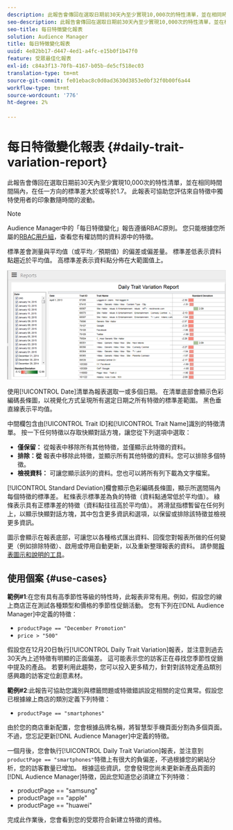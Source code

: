 ```yaml
---
description: 此報告會傳回在選取日期前30天內至少實現10,000次的特性清單，並在相同時間間隔內，在任一方向的標準差大於或等於1.7。 此報表可協助您評估來自特徵中獨特使用者的印象數隨時間的波動。
seo-description: 此報告會傳回在選取日期前30天內至少實現10,000次的特性清單，並在相同時間間隔內，在任一方向的標準差大於或等於1.7。 此報表可協助您評估來自特徵中獨特使用者的印象數隨時間的波動。
seo-title: 每日特徵變化報表
solution: Audience Manager
title: 每日特徵變化報表
uuid: 4e82bb17-d447-4ed1-a4fc-e15b0f1b47f0
feature: 受眾最佳化報表
exl-id: c84a3f13-70fb-4167-b05b-de5cf518ec03
translation-type: tm+mt
source-git-commit: fe01ebac8c0d0ad3630d3853e0bf32f0b00f6a44
workflow-type: tm+mt
source-wordcount: '776'
ht-degree: 2%

---
```


# 每日特徵變化報表 {#daily-trait-variation-report}

此報告會傳回在選取日期前30天內至少實現10,000次的特性清單，並在相同時間間隔內，在任一方向的標準差大於或等於1.7。 此報表可協助您評估來自特徵中獨特使用者的印象數隨時間的波動。

>[!NOTE]
>
>Audience Manager中的「每日特徵變化」報告遵循RBAC原則。 您只能根據您所屬的[RBAC用戶組](/help/using/features/administration/administration-overview.md)，查看您有權訪問的資料源中的特徵。

標準差會測量與平均值（或平均／預期值）的偏差或偏差量。 標準差低表示資料點趨近於平均值。 高標準差表示資料點分佈在大範圍值上。

![](assets/daily_trait_variation.png)

使用[!UICONTROL Date]清單為報表選取一或多個日期。 在清單底部會顯示色彩編碼長條圖，以視覺化方式呈現所有選定日期之所有特徵的標準差範圍。 黑色垂直線表示平均值。

中間欄包含由[!UICONTROL Trait ID]和[!UICONTROL Trait Name]識別的特徵清單。 按一下任何特徵以存取快顯對話方塊，讓您從下列選項中選取：

* **僅保留：** 從報表中移除所有其他特徵，並僅顯示此特徵的資料。
* **排除：從** 報表中移除此特徵，並顯示所有其他特徵的資料。您可以排除多個特徵。
* **檢視資料：** 可讓您顯示該列的資料。您也可以將所有列下載為文字檔案。

[!UICONTROL Standard Deviation]欄會顯示色彩編碼長條圖，顯示所選間隔內每個特徵的標準差。 紅條表示標準差為負的特徵（資料點通常低於平均值）。 綠條表示具有正標準差的特徵（資料點往往高於平均值）。 將滑鼠指標暫留在任何列上，以顯示快顯對話方塊，其中包含更多資訊和選項，以保留或排除該特徵並檢視更多資訊。

圖示會顯示在報表底部，可讓您以各種格式匯出資料、回復您對報表所做的任何變更（例如排除特徵）、啟用或停用自動更新，以及重新整理報表的資料。 請參閱[報表圖示和說明的工具](../../reporting/dynamic-reports/interactive-report-technology.md#icons-tools-explained)。

## 使用個案 {#use-cases}

**範例#1**:在您有具有高季節性等級的特性時，此報表非常有用。例如，假設您的線上商店正在測試各種類型和價格的季節性促銷活動。 您有下列在[!DNL Audience Manager]中定義的特徵：

* `productPage == "December Promotion"`
* `price > "500"`

假設您在12月20日執行[!UICONTROL Daily Trait Variation]報表，並注意到過去30天內上述特徵有明顯的正面偏差。 這可能表示您的訪客正在尋找您季節性促銷中提及的產品。 若要利用此趨勢，您可以投入更多精力，針對對該特定產品類別感興趣的訪客定位創意素材。

**範例#2**:此報告可協助您識別與標籤問題或特徵錯誤設定相關的定位異常。假設您已根據線上商店的類別定義下列特徵：

* `productPage == "smartphones"`

由於您的商店重新配置，您會根據品牌名稱，將智慧型手機頁面分割為多個頁面。 不過，您忘記更新[!DNL Audience Manager]中定義的特徵。

一個月後，您會執行[!UICONTROL Daily Trait Variation]報表，並注意到`productPage == "smartphones"`特徵上有很大的負偏差，不過根據您的網站分析，您的訪客數量已增加。 根據這些資訊，您會發現您尚未更新新產品頁面的[!DNL Audience Manager]特徵，因此您知道您必須建立下列特徵：

* productPage == &quot;samsung&quot;
* productPage == &quot;apple&quot;
* productPage == &quot;huawei&quot;

完成此作業後，您會看到您的受眾符合新建立特徵的資格。
